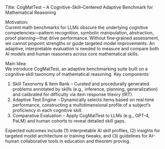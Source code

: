Title: CogMatTest – A Cognitive-Skill–Centered Adaptive Benchmark for Mathematical Reasoning

Motivation:  
Current math benchmarks for LLMs obscure the underlying cognitive competencies—pattern recognition, symbolic manipulation, abstraction, proof planning—that drive performance. Without fine‐grained assessment, we cannot pinpoint strengths or guide targeted model improvements. An adaptive, interpretable evaluation is needed to measure and compare both AI models and human reasoners across core mathematical skills.

Main Idea:  
We introduce CogMatTest, an adaptive benchmarking suite built on a cognitive‐skill taxonomy of mathematical reasoning. Key components:  
1. Skill Taxonomy & Item Bank – Curated and procedurally generated problems annotated by skills (e.g., inference, planning, generalization) and calibrated for difficulty via item response theory (IRT).  
2. Adaptive Test Engine – Dynamically selects items based on real‐time performance, constructing a multidimensional profile of a subject’s proficiency in each cognitive skill.  
3. Comparative Evaluation – Apply CogMatTest to LLMs (e.g., GPT-4, PaLM) and human cohorts to reveal detailed skill gaps.  

Expected outcomes include (1) interpretable AI skill profiles, (2) insights for targeted model architecture or training tweaks, and (3) guidelines for AI–human collaborative tools in education and theorem proving.